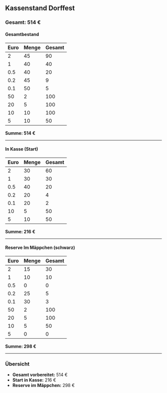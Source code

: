 ## Kassenstand Dorffest

### Gesamt: 514 €

#### Gesamtbestand
| Euro | Menge | Gesamt |
| ---- | ----- | ------ |
| 2    | 45    | 90     |
| 1    | 40    | 40     |
| 0.5  | 40    | 20     |
| 0.2  | 45    | 9      |
| 0.1  | 50    | 5      |
| 50   | 2     | 100    |
| 20   | 5     | 100    |
| 10   | 10    | 100    |
| 5    | 10    | 50     |
**Summe: 514 €**

---

#### In Kasse (Start)
| Euro | Menge | Gesamt |
| ---- | ----- | ------ |
| 2    | 30    | 60     |
| 1    | 30    | 30     |
| 0.5  | 40    | 20     |
| 0.2  | 20    | 4      |
| 0.1  | 20    | 2      |
| 10   | 5     | 50     |
| 5    | 10    | 50     |
**Summe: 216 €**

---

#### Reserve Im Mäppchen (schwarz)
| Euro | Menge | Gesamt |
| ---- | ----- | ------ |
| 2    | 15    | 30     |
| 1    | 10    | 10     |
| 0.5  | 0     | 0      |
| 0.2  | 25    | 5      |
| 0.1  | 30    | 3      |
| 50   | 2     | 100    |
| 20   | 5     | 100    |
| 10   | 5     | 50     |
| 5    | 0     | 0      |
**Summe: 298 €**

---

### Übersicht
- **Gesamt vorbereitet:** 514 €  
- **Start in Kasse:** 216 €  
- **Reserve im Mäppchen:** 298 €  